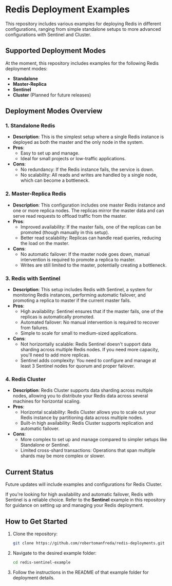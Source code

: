 # Redis Deployment Examples

This repository includes various examples for deploying Redis in different configurations, ranging from simple
standalone setups to more advanced configurations with Sentinel and Cluster.

## Supported Deployment Modes

At the moment, this repository includes examples for the following Redis deployment modes:

- **Standalone**
- **Master-Replica**
- **Sentinel**
- **Cluster** (Planned for future releases)

## Deployment Modes Overview

### 1. **Standalone Redis**

- **Description**: This is the simplest setup where a single Redis instance is deployed as both the master and the only
  node in the system.
- **Pros**:
    - Easy to set up and manage.
    - Ideal for small projects or low-traffic applications.
- **Cons**:
    - No redundancy: If the Redis instance fails, the service is down.
    - No scalability: All reads and writes are handled by a single node, which can become a bottleneck.

### 2. **Master-Replica Redis**

- **Description**: This configuration includes one master Redis instance and one or more replica nodes. The replicas
  mirror the master data and can serve read requests to offload traffic from the master.
- **Pros**:
    - Improved availability: If the master fails, one of the replicas can be promoted (though manually in this setup).
    - Better read scalability: Replicas can handle read queries, reducing the load on the master.
- **Cons**:
    - No automatic failover: If the master node goes down, manual intervention is required to promote a replica to
      master.
    - Writes are still limited to the master, potentially creating a bottleneck.

### 3. **Redis with Sentinel**

- **Description**: This setup includes Redis with Sentinel, a system for monitoring Redis instances, performing
  automatic failover, and promoting a replica to master if the current master fails.
- **Pros**:
    - High availability: Sentinel ensures that if the master fails, one of the replicas is automatically promoted.
    - Automated failover: No manual intervention is required to recover from failures.
    - Simple to scale for small to medium-sized applications.
- **Cons**:
    - Not horizontally scalable: Redis Sentinel doesn't support data sharding across multiple Redis nodes. If you need
      more capacity, you'll need to add more replicas.
    - Sentinel adds complexity: You need to configure and manage at least 3 Sentinel nodes for quorum and proper
      failover.

### 4. **Redis Cluster**

- **Description**: Redis Cluster supports data sharding across multiple nodes, allowing you to distribute your Redis
  data across several machines for horizontal scaling.
- **Pros**:
    - Horizontal scalability: Redis Cluster allows you to scale out your Redis instance by partitioning data across
      multiple nodes.
    - Built-in high availability: Redis Cluster supports replication and automatic failover.
- **Cons**:
    - More complex to set up and manage compared to simpler setups like Standalone or Sentinel.
    - Limited cross-shard transactions: Operations that span multiple shards may be more complex or slower.

## Current Status

Future updates will include examples and configurations for Redis Cluster.

If you're looking for high availability and automatic failover, Redis with Sentinel is a reliable choice. Refer
to the **Sentinel** example in this repository for guidance on setting up and managing your Redis deployment.

## How to Get Started

1. Clone the repository:
   ```bash
   git clone https://github.com/robertomanfreda/redis-deployments.git
    ```

2. Navigate to the desired example folder:
   ```bash
   cd redis-sentinel-example
   ```

3. Follow the instructions in the README of that example folder for deployment details.

